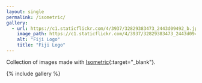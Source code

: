 ```yaml
---
layout: single
permalink: /isometric/
gallery:
  - url: https://c1.staticflickr.com/4/3937/32829383473_2443d09492_b.jpg
    image_path: https://c1.staticflickr.com/4/3937/32829383473_2443d09492_b.jpg
    alt: "Fiji Logo"
    title: "Fiji Logo"
---
```


Collection of images made with [Isometric](http://isometricapp.com){:target="_blank"}.

{% include gallery %}

